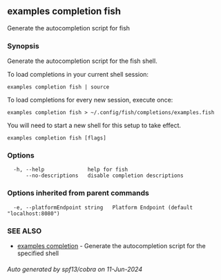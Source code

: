 ## examples completion fish

Generate the autocompletion script for fish

### Synopsis

Generate the autocompletion script for the fish shell.

To load completions in your current shell session:

	examples completion fish | source

To load completions for every new session, execute once:

	examples completion fish > ~/.config/fish/completions/examples.fish

You will need to start a new shell for this setup to take effect.


```
examples completion fish [flags]
```

### Options

```
  -h, --help              help for fish
      --no-descriptions   disable completion descriptions
```

### Options inherited from parent commands

```
  -e, --platformEndpoint string   Platform Endpoint (default "localhost:8080")
```

### SEE ALSO

* [examples completion](examples_completion.md)	 - Generate the autocompletion script for the specified shell

###### Auto generated by spf13/cobra on 11-Jun-2024
